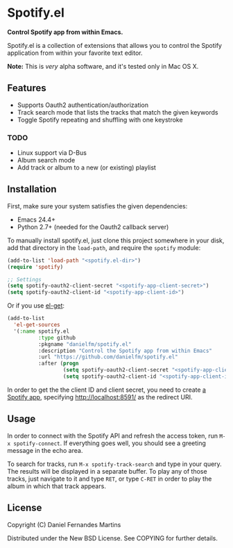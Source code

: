 # Spotify.el

**Control Spotify app from within Emacs.**

Spotify.el is a collection of extensions that allows you to control the Spotify
application from within your favorite text editor.

**Note:** This is _very_ alpha software, and it's tested only in Mac OS X.

## Features

* Supports Oauth2 authentication/authorization
* Track search mode that lists the tracks that match the given keywords
* Toggle Spotify repeating and shuffling with one keystroke

### TODO

* Linux support via D-Bus
* Album search mode
* Add track or album to a new (or existing) playlist

## Installation

First, make sure your system satisfies the given dependencies:

* Emacs 24.4+
* Python 2.7+ (needed for the Oauth2 callback server)

To manually install spotify.el, just clone this project somewhere in your
disk, add that directory in the `load-path`, and require the `spotify` module:

````lisp
(add-to-list 'load-path "<spotify.el-dir>")
(require 'spotify)

;; Settings
(setq spotify-oauth2-client-secret "<spotify-app-client-secret>")
(setq spotify-oauth2-client-id "<spotify-app-client-id>")
````

Or if you use [el-get](https://github.com/dimitri/el-get):

````lisp
(add-to-list
  'el-get-sources
  '(:name spotify.el
          :type github
          :pkgname "danielfm/spotify.el"
          :description "Control the Spotify app from within Emacs"
          :url "https://github.com/danielfm/spotify.el"
          :after (progn
                  (setq spotify-oauth2-client-secret "<spotify-app-client-secret>")
                  (setq spotify-oauth2-client-id "<spotify-app-client-id>"))))
````

In order to get the the client ID and client secret, you need to create 
[a Spotify app](https://developer.spotify.com/my-applications), specifying
<http://localhost:8591/> as the redirect URI.

## Usage

In order to connect with the Spotify API and refresh the access token,
run `M-x spotify-connect`. If everything goes well, you should see a greeting
message in the echo area.

To search for tracks, run `M-x spotify-track-search` and type in your query.
The results will be displayed in a separate buffer. To play any of those tracks,
just navigate to it and type `RET`, or type `C-RET` in order to play the album
in which that track appears.

## License

Copyright (C) Daniel Fernandes Martins

Distributed under the New BSD License. See COPYING for further details.
